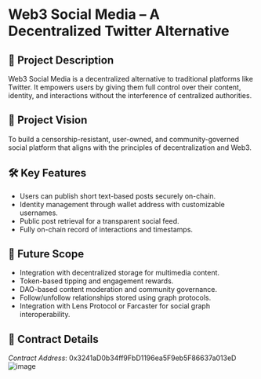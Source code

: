 # Web3 Social Media – A Decentralized Twitter Alternative

## 📄 Project Description
Web3 Social Media is a decentralized alternative to traditional platforms like Twitter. It empowers users by giving them full control over their content, identity, and interactions without the interference of centralized authorities.

## 🎯 Project Vision
To build a censorship-resistant, user-owned, and community-governed social platform that aligns with the principles of decentralization and Web3.

## 🛠️ Key Features
- Users can publish short text-based posts securely on-chain.
- Identity management through wallet address with customizable usernames.
- Public post retrieval for a transparent social feed.
- Fully on-chain record of interactions and timestamps.

## 🔭 Future Scope
- Integration with decentralized storage for multimedia content.
- Token-based tipping and engagement rewards.
- DAO-based content moderation and community governance.
- Follow/unfollow relationships stored using graph protocols.
- Integration with Lens Protocol or Farcaster for social graph interoperability.

## 📜 Contract Details
_Contract Address_: 0x3241aD0b34ff9FbD1196ea5F9eb5F86637a013eD
![image](https://github.com/user-attachments/assets/d58710a0-aba9-48c8-a00c-0cb54f698c7f)


